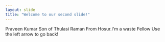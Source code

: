 ```yaml
---
layout: slide
title: "Welcome to our second slide!"
---
```

Praveen Kumar Son of Thulasi Raman From Hosur.I'm a waste Fellow
Use the left arrow to go back!
